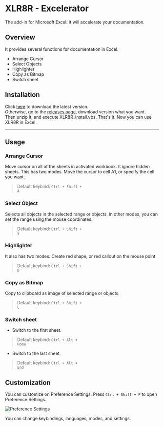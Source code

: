 # XLR8R - Excelerator
The add-in for Microsoft Excel. It will accelerate your documentation.

## Overview

It provides several functions for documentation in Excel.

- Arrange Cursor
- Select Objects
- Highlighter
- Copy as Bitmap
- Switch sheet

## Installation

Click
<a href="https://github.com/vaporwavy/xlr8r/archive/v1.1.1.zip" target="_blank">here</a> to download the latest version.  
Otherwise, go to the <a href="https://github.com/vaporwavy/xlr8r/releases" target="_blank">releases page</a>, download version what you want.  
Then unzip it, and execute XLR8R_Install.vbs. That's it. Now you can use XLR8R in Excel.

---

## Usage

### Arrange Cursor

Move cursor on all of the sheets in activated workbook. It ignore hidden sheets.
This has two modes. Move the cursor to cell A1, or specify the cell you want.

> Default keybind: <code class="language-text" style="font-style: normal;">Ctrl + Shift + A</code>

### Select Object

Selects all objects in the selected range or objects. In other modes, you can set the range using the mouse coordinates.

> Default keybind: <code class="language-text" style="font-style: normal;">Ctrl + Shift + S</code>

### Highlighter

It also has two modes. Create red shape, or red callout on the mouse point.

> Default keybind: <code class="language-text" style="font-style: normal;">Ctrl + Shift + D</code>

### Copy as Bitmap

Copy to clipboard as image of selected range or objects.

> Default keybind: <code class="language-text" style="font-style: normal;">Ctrl + Shift + C</code>

### Switch sheet

- Switch to the first sheet.

> Default keybind: <code class="language-text" style="font-style: normal;">Ctrl + Alt + Home</code>

- Switch to the last sheet.

> Default keybind: <code class="language-text" style="font-style: normal;">Ctrl + Alt + End</code>

## Customization

You can customize on Preference Settings. Press `Ctrl + Shift + P` to open Preference Settings.

![Preference Settings](https://vaporwavy.io/static/97d41ad58a2f45db0abbdf5bc01d85b2/dc680/PS.png)

You can change keybindings, languages, modes, and settings.
